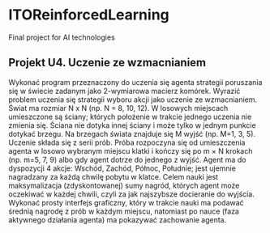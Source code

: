 # ITOReinforcedLearning
Final project for AI technologies


## Projekt U4. Uczenie ze wzmacnianiem
Wykonać program przeznaczony do uczenia się agenta strategii poruszania się w świecie
zadanym jako 2-wymiarowa macierz komórek. Wyrazić problem uczenia się strategii wyboru
akcji jako uczenie ze wzmacnianiem.
Świat ma rozmiar N x N (np. N = 8, 10, 12). W losowych miejscach umieszczone są ściany;
których położenie w trakcie jednego uczenia nie zmienia się. Ściana nie dotyka innej ściany i
może tylko w jednym punkcie dotykać brzegu. Na brzegach świata znajduje się M wyjść (np.
M=1, 3, 5).
Uczenie składa się z serii prób. Próba rozpoczyna się od umieszczenia agenta w losowo
wybranym miejscu klatki i kończy się po m × N krokach (np. m=5, 7, 9) albo gdy agent dotrze
do jednego z wyjść. Agent ma do dyspozycji 4 akcje: Wschód, Zachód, Północ, Południe; jest
ujemnie nagradzany za każdą chwilę pobytu w klatce. Celem nauki jest maksymalizacja
(zdyskontowanej) sumy nagród, których agent może oczekiwać w każdej chwili, czyli za jak
najszybsze docieranie do wyjścia.
Wykonać prosty interfejs graficzny, który w trakcie nauki ma podawać średnią nagrodę z
prób w każdym miejscu, natomiast po nauce (faza aktywnego działania agenta) ma
pokazywać zachowanie agenta.
